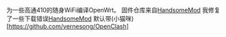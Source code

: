 为一些高通410的随身WiFi编译OpenWrt。
固件仓库来自[HandsomeMod](https://github.com/LeeHe-gif/HandsomeMod)
我修复了一些下载错误[HandsomeMod](https://github.com/LeeHe-gif/HandsomeMod)
默认带(小猫咪)[https://github.com/vernesong/OpenClash]
